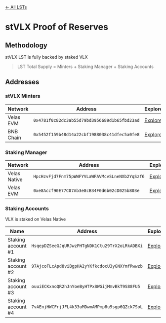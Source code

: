 [← All LSTs](../README.md)
# stVLX Proof of Reserves

## Methodology
stVLX LST is fully backed by staked VLX
> LST Total Supply = Minters + Staking Manager + Staking Accounts

## Addresses

### stVLX Minters
| Network | Address | Explorer |
| -- | -- | -- |
| Velas EVM | `0x4781f0c82dc3ab55d79bd3956689d1b65fbd23ad` | [Explorer](https://evmexplorer.velas.com/address/0x4781f0c82Dc3Ab55D79Bd3956689D1B65FBD23aD) |
| BNB Chain | `0x5452f159b48d14a22cbf1988038c41dfec5a0fe8` | [Explorer](https://bscscan.com/address/0x5452f159b48d14a22cbf1988038c41dfec5a0fe8) |

### Staking Manager
| Network | Address | Explorer |
| -- | -- | -- |
| Velas Native | `HpcHzvFjd7Fnm75pWWFYVLaWFAVMcvSLneNXb2YqSzf6` | [Explorer](https://native.velas.com/address/HpcHzvFjd7Fnm75pWWFYVLaWFAVMcvSLneNXb2YqSzf6) |
| Velas EVM | `0xe8Accf90E77C07Ab3e8cB34F0d6b02cD025b803e` | [Explorer](https://evmexplorer.velas.com/address/0xe8Accf90E77C07Ab3e8cB34F0d6b02cD025b803e) |

### Staking Accounts
VLX is staked on Velas Native

| Name | Address | Explorer |
| -- | -- | -- |
| Staking account #1 | `HsqepDZSeeGJqURJwzPHTgNDK1Ctu29TrX2oLRkADBXi` | [Explorer](https://native.velas.com/address/HsqepDZSeeGJqURJwzPHTgNDK1Ctu29TrX2oLRkADBXi) |
| Staking account #2 | `97AjcoFLcApd8viBgpHA2yYKfkcdocU3yGNXYmfRwwzb` | [Explorer](https://native.velas.com/address/97AjcoFLcApd8viBgpHA2yYKfkcdocU3yGNXYmfRwwzb) |
| Staking account #3 | `ouuiECKxnoQR2hJnYoeByHTPx8WGijMmvBkT9S88FU5` | [Explorer](https://native.velas.com/address/ouuiECKxnoQR2hJnYoeByHTPx8WGijMmvBkT9S88FU5) |
| Staking account #4 | `7vAEnjHWCFrjJFL4k33uMDwmAMPmp8u9sgp6QZck7SoL` | [Explorer](https://native.velas.com/address/7vAEnjHWCFrjJFL4k33uMDwmAMPmp8u9sgp6QZck7SoL) |
